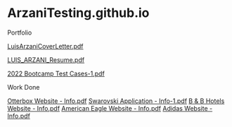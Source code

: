# ArzaniTesting.github.io
Portfolio

[LuisArzaniCoverLetter.pdf](https://github.com/ArzaniTesting/ArzaniTesting.github.io/files/12016725/LuisArzaniCoverLetter.pdf)

[LUIS_ARZANI_Resume.pdf](https://github.com/ArzaniTesting/ArzaniTesting.github.io/files/12016723/LUIS_ARZANI_Resume.pdf)

[2022 Bootcamp Test Cases-1.pdf](https://github.com/ArzaniTesting/ArzaniTesting.github.io/files/12017843/2022.Bootcamp.Test.Cases-1.pdf)



Work Done


[Otterbox Website - Info.pdf](https://github.com/ArzaniTesting/ArzaniTesting.github.io/files/12030358/Otterbox.Website.-.Info.pdf)
[Swarovski Application - Info-1.pdf](https://github.com/ArzaniTesting/ArzaniTesting.github.io/files/12030357/Swarovski.Application.-.Info-1.pdf)
[B & B Hotels Website - Info.pdf](https://github.com/ArzaniTesting/ArzaniTesting.github.io/files/12030356/B.B.Hotels.Website.-.Info.pdf)
[American Eagle Website - Info.pdf](https://github.com/ArzaniTesting/ArzaniTesting.github.io/files/12030355/American.Eagle.Website.-.Info.pdf)
[Adidas Website - Info.pdf](https://github.com/ArzaniTesting/ArzaniTesting.github.io/files/12030354/Adidas.Website.-.Info.pdf)
